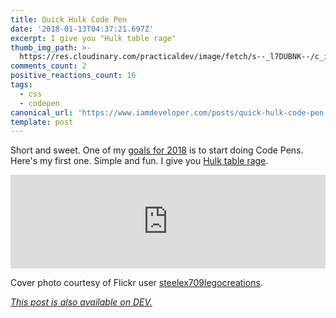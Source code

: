 ```yaml
---
title: Quick Hulk Code Pen
date: '2018-01-13T04:37:21.697Z'
excerpt: I give you "Hulk table rage"
thumb_img_path: >-
  https://res.cloudinary.com/practicaldev/image/fetch/s--_l7DUBNK--/c_imagga_scale,f_auto,fl_progressive,h_420,q_auto,w_1000/https://c1.staticflickr.com/3/2825/34089505692_6d6cb68560_h.jpg
comments_count: 2
positive_reactions_count: 16
tags:
  - css
  - codepen
canonical_url: 'https://www.iamdeveloper.com/posts/quick-hulk-code-pen-18i1/'
template: post
---
```



Short and sweet. One of my [goals for 2018](https://dev.to/nickytonline/2018-resolutions-1deo) is to start doing Code Pens. Here's my first one. Simple and fun. I give you [Hulk table rage](https://codepen.io/nickytonline/pen/jYKYWY).

<iframe class="liquidTag" src="https://dev.to/embed/codepen?args=https%3A%2F%2Fcodepen.io%2Fnickytonline%2Fpen%2FjYKYWY" style="border: 0; width: 100%;"></iframe>


Cover photo courtesy of Flickr user [steelex709legocreations](https://www.flickr.com/photos/steelex709legocreations/34089505692/in/photostream).

*[This post is also available on DEV.](https://dev.to/nickytonline/quick-hulk-code-pen-18i1)*


<script>
const parent = document.getElementsByTagName('head')[0];
const script = document.createElement('script');
script.type = 'text/javascript';
script.src = 'https://cdnjs.cloudflare.com/ajax/libs/iframe-resizer/4.1.1/iframeResizer.min.js';
script.charset = 'utf-8';
script.onload = function() {
    window.iFrameResize({}, '.liquidTag');
};
parent.appendChild(script);
</script>    
